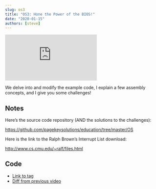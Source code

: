 ```yaml
---
slug: os3
title: "OS3: Hone the Power of the BIOS!"
date: "2020-01-15"
authors: [steve]
---
```


<iframe className="youtube-video-player" src="https://www.youtube.com/embed/W3DdyiO3Fy8" title="YouTube video player" frameBorder="0" allow="accelerometer; autoplay; clipboard-write; encrypted-media; gyroscope; picture-in-picture" allowFullScreen></iframe>

We delve into and modify the example code, I explain a few assembly concepts, and I give you some challenges!

<!--truncate-->

## Notes

Here’s the source code repository (AND the solutions to the challenges):

<https://github.com/pagekeysolutions/education/tree/master/OS>

Here is the link to the Ralph Brown’s Interrupt List download:

<http://www.cs.cmu.edu/~ralf/files.html>

## Code

- [Link to tag](https://github.com/pagekeysolutions/pkos/releases/tag/vid%2Fos003)
- [Diff from previous video](https://github.com/pagekeysolutions/pkos/compare/vid/os002..vid/os003)